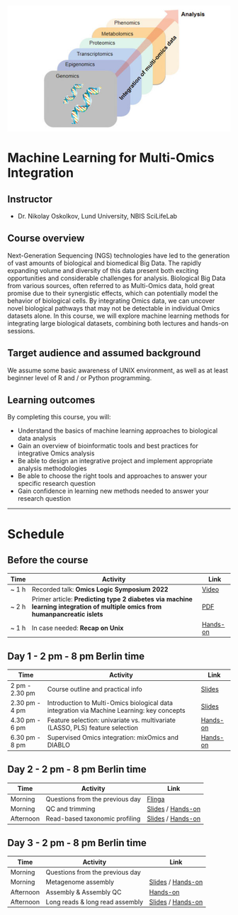 ![](course_logo.jpg)

# Machine Learning for Multi-Omics Integration

## Instructor

- Dr. Nikolay Oskolkov, Lund University, NBIS SciLifeLab

## Course overview
Next-Generation Sequencing (NGS) technologies have led to the generation of vast amounts of biological and biomedical Big Data. The rapidly expanding volume and diversity of this data present both exciting opportunities and considerable challenges for analysis. Biological Big Data from various sources, often referred to as Multi-Omics data, hold great promise due to their synergistic effects, which can potentially model the behavior of biological cells. By integrating Omics data, we can uncover novel biological pathways that may not be detectable in individual Omics datasets alone. In this course, we will explore machine learning methods for integrating large biological datasets, combining both lectures and hands-on sessions.

## Target audience and assumed background
We assume some basic awareness of UNIX environment, as well as at least beginner level of R and / or Python programming.

## Learning outcomes
By completing this course, you will:

- Understand the basics of machine learning approaches to biological data analysis
- Gain an overview of bioinformatic tools and best practices for integrative Omics analysis
- Be able to design an integrative project and implement appropriate analysis methodologies
- Be able to choose the right tools and approaches to answer your specific research question
- Gain confidence in learning new methods needed to answer your research question

---

# Schedule

## Before the course

|Time   |Activity                                                           |Link                                                                                                                   |
|-------|-------------------------------------------------------------------|-----------------------------------------------------------------------------------------------------------------------|
|~ 1 h  | Recorded talk: __Omics Logic Symposium 2022__                                                                                | [Video](https://www.youtube.com/watch?v=Jrz6t3fbOCw)       |
|~ 2 h  | Primer article: __Predicting type 2 diabetes via machine learning integration of multiple omics from humanpancreatic islets__| [PDF](articles/Multi_Omics_T2D_ScientificReports2024.pdf)  |
|~ 1 h  | In case needed: __Recap on Unix__                                                                                            | [Hands-on](command-line-basics.md)                         |

## Day 1 - 2 pm - 8 pm Berlin time

|Time     |Activity                         |Link                                                                                                                                              |
|---------|---------------------------------|--------------------------------------------------------------------------------------------------------------------------------------------------|
|2 pm - 2.30 pm  | Course outline and practical info                                                          | [Slides](slides/course-outline-and-practical-info.pdf)                         |
|2.30 pm - 4 pm  | Introduction to Multi-Omics biological data integration via Machine Learning: key concepts | [Slides](slides/MachineLearningOmicsIntegration_Oskolkov.pdf)                  |
|4.30 pm - 6 pm  | Feature selection: univariate vs. multivariate (LASSO, PLS) feature selection              | [Hands-on](practicals/OmicsIntegration_FeatureSelection.html)                  |
|6.30 pm - 8 pm  | Supervised Omics integration: mixOmics and DIABLO                                          | [Hands-on](practicals/supervised_omics_integr_CLL.html)                        |

## Day 2 - 2 pm - 8 pm Berlin time

|Time     |Activity                       |Link                                                                                                           |
|---------|-------------------------------|---------------------------------------------------------------------------------------------------------------|
|Morning  |Questions from the previous day|[Flinga](https://flinga.fi/s/FFQ5876)                                                                          |
|Morning  |QC and trimming                |[Slides](Lectures/QC-and-trimming.pdf) / [Hands-on](exercises.md#qc-and-trimming)                              |
|Afternoon|Read-based taxonomic profiling |[Slides](Lectures/read-based-taxonomic-profiling.pdf) / [Hands-on](exercises.md#read-based-taxonomic-profiling)|

## Day 3 - 2 pm - 8 pm Berlin time

|Time     |Activity|Link|
|---------|--------|----|
|Morning  |Questions from the previous day||
|Morning  |Metagenome assembly            |[Slides](Lectures/Assembly-and-QC.pdf) / [Hands-on](exercises.md#metagenome-assembly)  |
|Afternoon|Assembly & Assembly QC         |[Hands-on](exercises.md#assembly-qc)                                                   |
|Afternoon|Long reads & long read assembly|[Slides](https://docs.google.com/presentation/d/1F8D3QLJ1gqlWYrwO6W6zxG067QOcOF5EIHfTsTcH3G0/edit?usp=sharing) / [Hands-on](exercises.md#assembling-long-reads-with-flye)                               |


